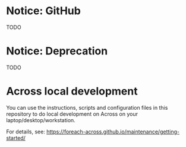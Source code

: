 # Notice: GitHub

TODO


# Notice: Deprecation

TODO


# Across local development

You can use the instructions, scripts and configuration files in this
repository to do local development on Across on your
laptop/desktop/workstation.

For details, see: https://foreach-across.github.io/maintenance/getting-started/
